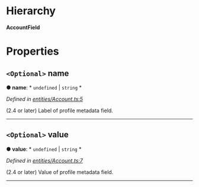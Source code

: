 

# Hierarchy

**AccountField**

# Properties

<a id="name"></a>

## `<Optional>` name

**● name**: * `undefined` &#124; `string`
*

*Defined in [entities/Account.ts:5](https://github.com/lagunehq/core/blob/31cfc86/src/entities/Account.ts#L5)*

(2.4 or later) Label of profile metadata field.

___
<a id="value"></a>

## `<Optional>` value

**● value**: * `undefined` &#124; `string`
*

*Defined in [entities/Account.ts:7](https://github.com/lagunehq/core/blob/31cfc86/src/entities/Account.ts#L7)*

(2.4 or later) Value of profile metadata field.

___

